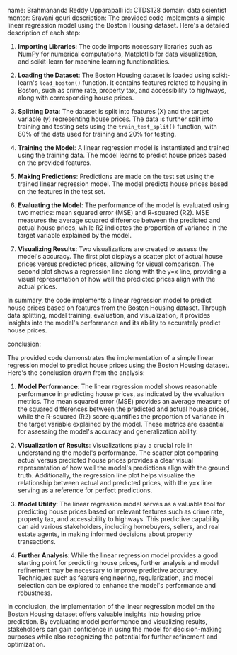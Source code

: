 name: Brahmananda Reddy Upparapalli
id: CTDS128
domain: data scientist
mentor: Sravani gouri
description:
The provided code implements a simple linear regression model using the Boston Housing dataset. Here's a detailed description of each step:

1. **Importing Libraries**: The code imports necessary libraries such as NumPy for numerical computations, Matplotlib for data visualization, and scikit-learn for machine learning functionalities.

2. **Loading the Dataset**: The Boston Housing dataset is loaded using scikit-learn's `load_boston()` function. It contains features related to housing in Boston, such as crime rate, property tax, and accessibility to highways, along with corresponding house prices.

3. **Splitting Data**: The dataset is split into features (X) and the target variable (y) representing house prices. The data is further split into training and testing sets using the `train_test_split()` function, with 80% of the data used for training and 20% for testing.

4. **Training the Model**: A linear regression model is instantiated and trained using the training data. The model learns to predict house prices based on the provided features.

5. **Making Predictions**: Predictions are made on the test set using the trained linear regression model. The model predicts house prices based on the features in the test set.

6. **Evaluating the Model**: The performance of the model is evaluated using two metrics: mean squared error (MSE) and R-squared (R2). MSE measures the average squared difference between the predicted and actual house prices, while R2 indicates the proportion of variance in the target variable explained by the model.

7. **Visualizing Results**: Two visualizations are created to assess the model's accuracy. The first plot displays a scatter plot of actual house prices versus predicted prices, allowing for visual comparison. The second plot shows a regression line along with the y=x line, providing a visual representation of how well the predicted prices align with the actual prices.

In summary, the code implements a linear regression model to predict house prices based on features from the Boston Housing dataset. Through data splitting, model training, evaluation, and visualization, it provides insights into the model's performance and its ability to accurately predict house prices.

conclusion:

The provided code demonstrates the implementation of a simple linear regression model to predict house prices using the Boston Housing dataset. Here's the conclusion drawn from the analysis:

1. **Model Performance**: The linear regression model shows reasonable performance in predicting house prices, as indicated by the evaluation metrics. The mean squared error (MSE) provides an average measure of the squared differences between the predicted and actual house prices, while the R-squared (R2) score quantifies the proportion of variance in the target variable explained by the model. These metrics are essential for assessing the model's accuracy and generalization ability.

2. **Visualization of Results**: Visualizations play a crucial role in understanding the model's performance. The scatter plot comparing actual versus predicted house prices provides a clear visual representation of how well the model's predictions align with the ground truth. Additionally, the regression line plot helps visualize the relationship between actual and predicted prices, with the y=x line serving as a reference for perfect predictions.

3. **Model Utility**: The linear regression model serves as a valuable tool for predicting house prices based on relevant features such as crime rate, property tax, and accessibility to highways. This predictive capability can aid various stakeholders, including homebuyers, sellers, and real estate agents, in making informed decisions about property transactions.

4. **Further Analysis**: While the linear regression model provides a good starting point for predicting house prices, further analysis and model refinement may be necessary to improve predictive accuracy. Techniques such as feature engineering, regularization, and model selection can be explored to enhance the model's performance and robustness.

In conclusion, the implementation of the linear regression model on the Boston Housing dataset offers valuable insights into housing price prediction. By evaluating model performance and visualizing results, stakeholders can gain confidence in using the model for decision-making purposes while also recognizing the potential for further refinement and optimization.
